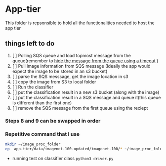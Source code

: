 # App-tier

This folder is repsonsible to hold all the functionalities needed to host the app tier

## things left to do
1. [ ] Polling SQS queue and load topmost message from the queue(remember to [hide the message from the queue using a timeout](https://www.youtube.com/watch?t=623&v=CyYZ3adwboc&feature=youtu.be)  )
2. [ ] Pull image information from SQS message (Ideally the app would expect the image to be stored in an s3 bucket)
3. [ ] parse the SQS messsage, get the image location in s3
4. [ ] copy the image from S3 to local folder
5. [ ] Run the classifier
6. [ ] put the classification result in a new s3 bucket (along with the image) 
7. [ ] put the classification result in a SQS message and queue it(this queue is different than the first one)
8. [ ] remove the SQS message from the first queue using the reciept

### Steps 8 and 9 can be swapped in order




### Repetitive command that I use

```bash
mkdir ~/image_proc_folder
cp  app-tier/data/imagenet-100-updated/imagenet-100/* ~/image_proc_folder/
```

- running test on classifier class
`python3 driver.py`